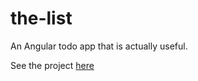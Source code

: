 # the-list
An Angular todo app that is actually useful.

See the project <a href="http://craig-o-curtis.github.io/the-list/#/" target="_blank">here</a>
